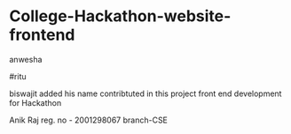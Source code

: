 # College-Hackathon-website-frontend

anwesha


#ritu



biswajit added his name 
contribtuted in this project
front end development for Hackathon



Anik Raj
reg. no - 2001298067
branch-CSE

